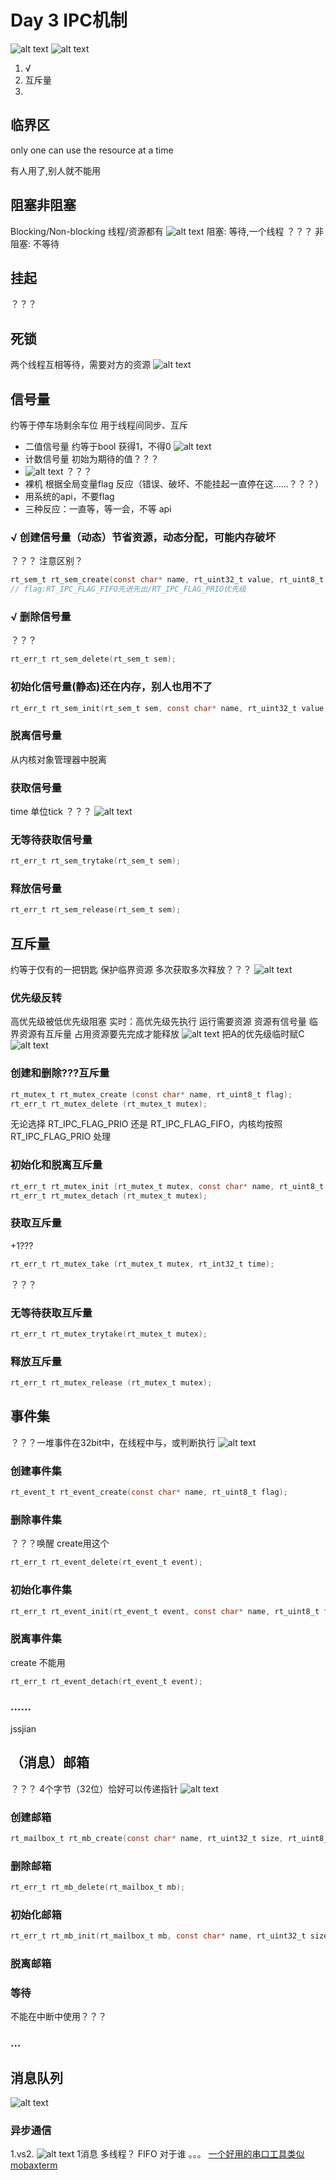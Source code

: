 # Day 3 IPC机制
![alt text](image-3.png)
![alt text](image.png)
1. √
2. 互斥量
3. 
## 临界区
only one can use the resource at a time

有人用了,别人就不能用

## 阻塞非阻塞
Blocking/Non-blocking
线程/资源都有
![alt text](image-1.png)
阻塞: 等待,一个线程
？？？
非阻塞: 不等待

## 挂起
？？？
<!-- ## 同步
一个线程在等待另一个线程
## 异步
一个线程在等待另一个线程,另一个线程在等待另一个线程 -->

## 死锁
两个线程互相等待，需要对方的资源
![alt text](image-2.png)
<!-- ## 互斥
两个线程不能同时使用资源 -->
## 信号量
约等于停车场剩余车位
用于线程间同步、互斥
- 二值信号量 约等于bool 获得1，不得0
![alt text](image-4.png)
- 计数信号量 初始为期待的值？？？
- ![alt text](image-5.png)
？？？
- 裸机 根据全局变量flag 反应（错误、破坏、不能挂起一直停在这……？？？）
- 用系统的api，不要flag
- 三种反应：一直等，等一会，不等
api
### √ 创建信号量（动态）节省资源，动态分配，可能内存破坏
？？？
注意区别？
``` c
rt_sem_t rt_sem_create(const char* name, rt_uint32_t value, rt_uint8_t flag);
// flag:RT_IPC_FLAG_FIFO先进先出/RT_IPC_FLAG_PRIO优先级
```
### √ 删除信号量
？？？
``` c
rt_err_t rt_sem_delete(rt_sem_t sem);
```
### 初始化信号量(静态)还在内存，别人也用不了
``` c
rt_err_t rt_sem_init(rt_sem_t sem, const char* name, rt_uint32_t value, rt_uint8_t flag);
```
### 脱离信号量
从内核对象管理器中脱离

### 获取信号量
time 单位tick
？？？
![alt text](image-6.png)
### 无等待获取信号量
``` c
rt_err_t rt_sem_trytake(rt_sem_t sem);
```
### 释放信号量
``` c
rt_err_t rt_sem_release(rt_sem_t sem);
```
## 互斥量
约等于仅有的一把钥匙
保护临界资源
多次获取多次释放？？？
![alt text](image-7.png)
### 优先级反转
高优先级被低优先级阻塞
实时：高优先级先执行
运行需要资源
资源有信号量
临界资源有互斥量
占用资源要先完成才能释放
![alt text](image-8.png)
把A的优先级临时赋C
![alt text](image-9.png)
### 创建和删除???互斥量
``` c
rt_mutex_t rt_mutex_create (const char* name, rt_uint8_t flag);
rt_err_t rt_mutex_delete (rt_mutex_t mutex);

```
无论选择 RT_IPC_FLAG_PRIO 还是 RT_IPC_FLAG_FIFO，内核均按照 RT_IPC_FLAG_PRIO 处理

### 初始化和脱离互斥量
``` c
rt_err_t rt_mutex_init (rt_mutex_t mutex, const char* name, rt_uint8_t flag);
rt_err_t rt_mutex_detach (rt_mutex_t mutex);
```
### 获取互斥量
+1???
``` c
rt_err_t rt_mutex_take (rt_mutex_t mutex, rt_int32_t time);
```
？？？
### 无等待获取互斥量
``` c
rt_err_t rt_mutex_trytake(rt_mutex_t mutex);
```
### 释放互斥量
``` c
rt_err_t rt_mutex_release (rt_mutex_t mutex);
```

## 事件集
？？？一堆事件在32bit中，在线程中与，或判断执行
![alt text](image-10.png)
### 创建事件集
``` c
rt_event_t rt_event_create(const char* name, rt_uint8_t flag);
```
### 删除事件集
？？？唤醒
create用这个
``` c
rt_err_t rt_event_delete(rt_event_t event);
```
### 初始化事件集
``` c
rt_err_t rt_event_init(rt_event_t event, const char* name, rt_uint8_t flag);
```
### 脱离事件集
create 不能用
``` c
rt_err_t rt_event_detach(rt_event_t event);
```
### ……
jssjian

## （消息）邮箱
？？？
4个字节（32位）恰好可以传递指针
![alt text](image-11.png)
### 创建邮箱
``` c
rt_mailbox_t rt_mb_create(const char* name, rt_uint32_t size, rt_uint8_t flag);
```
### 删除邮箱
``` c
rt_err_t rt_mb_delete(rt_mailbox_t mb);
```
### 初始化邮箱
``` c
rt_err_t rt_mb_init(rt_mailbox_t mb, const char* name, rt_uint32_t size, rt_uint8_t flag);
```
### 脱离邮箱

### 等待
不能在中断中使用？？？
### ...

## 消息队列
![alt text](image-11.png)
### 异步通信
1.vs2.
![alt text](image-12.png)
1消息 多线程？
FIFO 对于谁
。。。
[一个好用的串口工具类似mobaxterm](https://wterm.wkjay.com/)